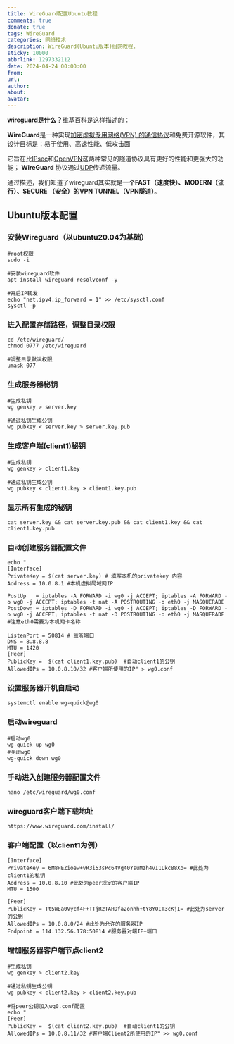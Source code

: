 ```yaml
---
title: WireGuard配置Ubuntu教程
comments: true
donate: true
tags: WireGuard
categories: 网络技术
description: WireGuard(Ubuntu版本)组网教程.
sticky: 10000
abbrlink: 1297332112
date: 2024-04-24 00:00:00
from:
url:
author:
about:
avatar:
---
```

 **wireguard是什么？**[维基百科](https://en.wikipedia.org/wiki/WireGuard)是这样描述的：

**WireGuard**是一种实现[加密虚拟专用网络(VPN) 的通信协议](https://en.wikipedia.org/wiki/Virtual_private_network)和免费开源软件，其设计目标是：易于使用、高速性能、低攻击面
    
 它旨在比[IPsec](https://en.wikipedia.org/wiki/IPsec)和[OpenVPN](https://en.wikipedia.org/wiki/OpenVPN)这两种常见的隧道协议具有更好的性能和更强大的功能；
 **WireGuard** 协议通过[UDP](https://en.wikipedia.org/wiki/User_Datagram_Protocol)传递流量。

通过描述，我们知道了wireguard其实就是**一个FAST（速度快）、MODERN（流行）、SECURE （安全）的VPN TUNNEL（VPN隧道）**。

## Ubuntu版本配置


### **安装Wireguard（以ubuntu20.04为基础）**
            
    #root权限
    sudo -i

    #安装wireguard软件
    apt install wireguard resolvconf -y

    #开启IP转发
    echo "net.ipv4.ip_forward = 1" >> /etc/sysctl.conf
    sysctl -p
            
### **进入配置存储路径，调整目录权限**
    
    cd /etc/wireguard/
    chmod 0777 /etc/wireguard
    
    #调整目录默认权限
    umask 077
    
### **生成服务器秘钥**
    
    #生成私钥
    wg genkey > server.key
    
    #通过私钥生成公钥
    wg pubkey < server.key > server.key.pub
    
### **生成客户端(client1)秘钥**
    
    #生成私钥
    wg genkey > client1.key
    
    #通过私钥生成公钥
    wg pubkey < client1.key > client1.key.pub
    
### **显示所有生成的秘钥**

    cat server.key && cat server.key.pub && cat client1.key && cat client1.key.pub
    
### **自动创建服务器配置文件**

    echo "
    [Interface]
    PrivateKey = $(cat server.key) # 填写本机的privatekey 内容
    Address = 10.0.8.1 #本机虚拟局域网IP
    
    PostUp   = iptables -A FORWARD -i wg0 -j ACCEPT; iptables -A FORWARD -o wg0 -j ACCEPT; iptables -t nat -A POSTROUTING -o eth0 -j MASQUERADE
    PostDown = iptables -D FORWARD -i wg0 -j ACCEPT; iptables -D FORWARD -o wg0 -j ACCEPT; iptables -t nat -D POSTROUTING -o eth0 -j MASQUERADE
    #注意eth0需要为本机网卡名称
    
    ListenPort = 50814 # 监听端口
    DNS = 8.8.8.8
    MTU = 1420
    [Peer]
    PublicKey =  $(cat client1.key.pub)  #自动client1的公钥
    AllowedIPs = 10.0.8.10/32 #客户端所使用的IP" > wg0.conf
    
### **设置服务器开机自启动**

    systemctl enable wg-quick@wg0
    
### **启动wireguard**

    #启动wg0
    wg-quick up wg0
    #关闭wg0
    wg-quick down wg0
    
### **手动进入创建服务器配置文件**
    
    nano /etc/wireguard/wg0.conf
    
### **wireguard客户端下载地址**
    
    https://www.wireguard.com/install/
    
### **客户端配置（以client1为例）**
    
    [Interface]
    PrivateKey = 6M8HEZioew+vR3i53sPc64Vg40YsuMzh4vI1Lkc88Xo= #此处为client1的私钥
    Address = 10.0.8.10 #此处为peer规定的客户端IP
    MTU = 1500
    
    [Peer]
    PublicKey = Tt5WEa0Vycf4F+TTjR2TAHDfa2onhh+tY8YOIT3cKjI= #此处为server的公钥
    AllowedIPs = 10.0.8.0/24 #此处为允许的服务器IP
    Endpoint = 114.132.56.178:50814 #服务器对端IP+端口
    
### **增加服务器客户端节点client2**

    #生成私钥
    wg genkey > client2.key
    
    #通过私钥生成公钥
    wg pubkey < client2.key > client2.key.pub
    
    #将peer公钥加入wg0.conf配置
    echo "
    [Peer]
    PublicKey =  $(cat client2.key.pub)  #自动client1的公钥
    AllowedIPs = 10.0.8.11/32 #客户端Client2所使用的IP" >> wg0.conf